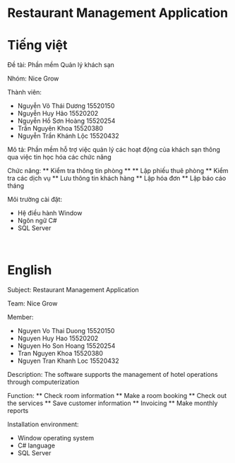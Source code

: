 # Restaurant Management Application

# Tiếng việt 

Đề tài: Phần mềm Quản lý khách sạn

Nhóm: Nice Grow

Thành viên:
* Nguyễn Võ Thái Dương	15520150
* Nguyễn Huy Hảo		15520202
* Nguyễn Hồ Sơn Hoàng	15520254
* Trần Nguyên Khoa		15520380
* Nguyễn Trần Khánh Lộc	15520432


Mô tả: Phần mềm hỗ trợ việc quản lý các hoạt động của khách sạn thông qua việc tin học hóa các chức năng

Chức năng:
** Kiểm tra thông tin phòng **
** Lập phiếu thuê phòng
** Kiểm tra các dịch vụ
** Lưu thông tin khách hàng
** Lập hóa đơn
** Lập báo cáo tháng

Môi trường cài đặt:
* Hệ điều hành Window
* Ngôn ngữ C#
* SQL Server
    
    
# English 

Subject: Restaurant Management Application

Team: Nice Grow

Member:
* Nguyen Vo Thai Duong	15520150
* Nguyen Huy Hao		15520202
* Nguyen Ho Son Hoang	15520254
* Tran Nguyen Khoa		15520380
* Nguyen Tran Khanh Loc	15520432

Description: The software supports the management of hotel operations through computerization

Function:
** Check room information
** Make a room booking
** Check out the services
** Save customer information
** Invoicing
** Make monthly reports

Installation environment:
* Window operating system
* C# language
* SQL Server
